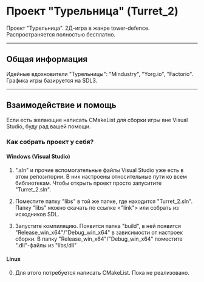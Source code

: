 # Проект "Турельница" (Turret_2) 
Проект "Турельница". 2Д-игра в жанре tower-defence. Распространяется полностью бесплатно.
___
## Общая информация
Идейные вдохновители "Турельницы": "Mindustry", "Yorg.io", "Factorio". 
Графика игры базируется на SDL3.
___
## Взаимодействие и помощь
Если есть желающие написать CMakeList для сборки игры вне Visual Studio, буду рад вашей помощи.

### Как собрать проект у себя?
#### Windows (Visual Studio)
1) ".sln" и прочие вспомогательные файлы Visual Studio уже есть в этом репозитории. В них настроены относительные пути ко всем библиотекам. Чтобы открыть проект просто запуситите "Turret_2.sln".

2) Поместите папку "libs" в той же папке, где находится "Turret_2.sln". Папку "libs" можно скачать по ссылке <"link"> или собрать из исходников SDL.

3) Запустите компиляцию. Появится папка "build", в ней появится "Release_win_x64"/"Debug_win_x64" в зависимости от настроек сборки. В папку "Release_win_x64"/"Debug_win_x64" поместите ".dll"-файлы из "libs/dll"
#### Linux
0) Для этого потребуется написать CMakeList. Пока не реализовано.
